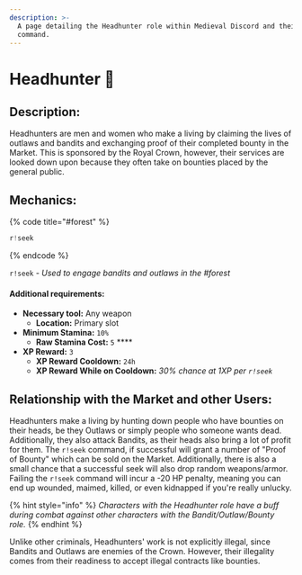 ```yaml
---
description: >-
  A page detailing the Headhunter role within Medieval Discord and their seek
  command.
---
```


# Headhunter 📜

## Description:

Headhunters are men and women who make a living by claiming the lives of outlaws and bandits and exchanging proof of their completed bounty in the Market. This is sponsored by the Royal Crown, however, their services are looked down upon because they often take on bounties placed by the general public.

## Mechanics:

{% code title="\#forest" %}
```javascript
r!seek
```
{% endcode %}

`r!seek` - _Used to engage bandits and outlaws in the \#forest_

#### Additional requirements:

* **Necessary tool:** Any weapon
  * **Location:** Primary slot
* **Minimum Stamina:** `10%`
  * **Raw Stamina Cost:** `5` ****
* **XP Reward:** `3`
  * **XP Reward Cooldown:** `24h`
  * **XP Reward While on Cooldown:** _30% chance at 1XP per `r!seek`_

## Relationship with the Market and other Users:

Headhunters make a living by hunting down people who have bounties on their heads, be they Outlaws or simply people who someone wants dead. Additionally, they also attack Bandits, as their heads also bring a lot of profit for them. The `r!seek` command, if successful will grant a number of "Proof of Bounty" which can be sold on the Market. Additionally, there is also a small chance that a successful seek will also drop random weapons/armor. Failing the `r!seek` command will incur a -20 HP penalty, meaning you can end up wounded, maimed, killed, or even kidnapped if you're really unlucky.

{% hint style="info" %}
_Characters with the Headhunter role have a buff during combat against other characters with the Bandit/Outlaw/Bounty role._
{% endhint %}

Unlike other criminals, Headhunters' work is not explicitly illegal, since Bandits and Outlaws are enemies of the Crown. However, their illegality comes from their readiness to accept illegal contracts like bounties.

